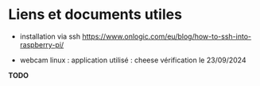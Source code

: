 # Liens et documents utiles
 - installation via ssh
https://www.onlogic.com/eu/blog/how-to-ssh-into-raspberry-pi/

 - webcam linux : application utilisé : cheese
 vérification le 23/09/2024
 
**TODO**
